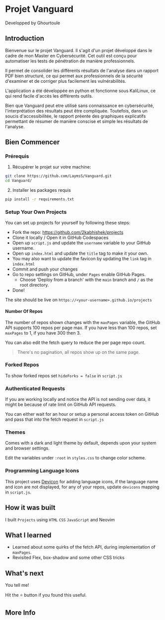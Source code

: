 # Projet Vanguard
Developped by Ghourtoule

## Introduction

Bienvenue sur le projet Vanguard.
Il s'agit d'un projet développé dans le cadre de mon Master en Cybersécurité.
Cet outil est conçu pour automatiser les tests de pénétration de manière professionnels.

Il permet de consolider les différents résultats de l'analyse dans un rapport PDF bien structuré, ce qui permet aux professionnels de la sécurité d'examiner et de corriger plus facilement les vulnérabilités.

L'application a été développée en python et fonctionne sous KaliLinux, ce qui rend facile d'accès les différents outils.

Bien que Vanguard peut etre utilisé sans connaissance en cybersécurité, l'interprétation des résultats peut être compliquée.
Toutefois, dans un soucis d'accessibilitée, le rapport préente des graphiques explicatifs permettant de résumer de manière conscise et simple les résultats de l'analyse.


## Bien Commencer

### Prérequis


1. Récupérer le projet sur votre machine:
  ```bash
  git clone https://github.com/LaymsS/Vanguard.git
  cd Vanguard/
  ```

2. Installer les packages requis
  ```bash
  pip install -r requirements.txt
  ```




### Setup Your Own Projects

You can set up projects for yourself by following these steps:

- Fork the repo: https://github.com/2kabhishek/projects
- Clone it locally / Open it in GitHub Codespaces
- Open up `script.js` and update the `username` variable to your GitHub username.
- Open up `index.html` and update the `title` tag to make it your own.
- You may also want to update the favicon by updating the `link` tag in `index.html`
- Commit and push your changes
- Go to repo settings on GitHub, under `Pages` enable GitHub Pages.
  - Choose 'Deploy from a branch' with the `main` branch and `/` as the root directory.
- Done!

The site should be live on `https://<your-username>.github.io/projects`

#### Number Of Repos

The number of repos shown changes with the `maxPages` variable, the GitHub API supports 100 repos per page max.
If you have less than 100 repos, set `maxPages` to 1, if you have 300 then 3.

You can also edit the fetch query to reduce the per page repo count.

> There's no pagination, all repos show up on the same page.

### Forked Repos

To show forked repos set `hideForks = false` in `script.js`

### Authenticated Requests

If you are working locally and notice the API is not sending over data, it might be because of rate limit on GitHub API requests.

You can either wait for an hour or setup a personal access token on GitHub and pass that into the fetch request in `script.js`

### Themes

Comes with a dark and light theme by default, depends upon your system and browser settings.

Edit the variables under `:root` in `styles.css` to change color scheme.

### Programming Language Icons

This project uses [Devicon](https://devicon.dev/) for adding language icons, if the language name and icon are not
displayed, for any of your repos, update `devicons` mapping in `script.js`.

## How it was built

I built `Projects` using `HTML` `CSS` `JavaScript` and Neovim

## What I learned

- Learned about some quirks of the fetch API, during implementation of `maxPages`.
- Revisited Flex, box-shadow and some other CSS tricks

## What's next

You tell me!

Hit the ⭐ button if you found this useful.

## More Info
